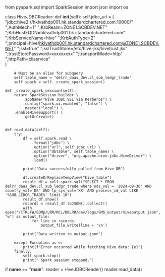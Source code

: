 from pyspark.sql import SparkSession
import json
import os
 
class HiveJDBCReader:
    def __init__(self):
        self.jdbc_url = (
            "jdbc:hive2://hklvathdp001.hk.standardchartered.com:10000/"
            ";AuthMech=1"
            ";KrbRealm=ZONE1.SCBDEV.NET"
            ";KrbHostFQDN=hklvathdp001.hk.standardchartered.com"
            ";KrbServiceName=hive"
            ";KrbAuthType=2"
            ";principal=hive/hklvathdp001.hk.standardchartered.com@ZONE1.SCBDEV.NET"
            ";ssl=true"
            ";sslTrustStore=/etc/hive-jks/hivetrust.jks"
            ";trustStorePassword=xxxxxxxxx"
            ";transportMode=http"
            ";httpPath=cliservice"  
        )
 
        # Must be an alias for subquery
        self.table_name = "delrr_daas_dev.cl_sub_ledgr_trade"
        self.spark = self._create_spark_session()
 
    def _create_spark_session(self):
        return SparkSession.builder \
            .appName("Hive JDBC SSL via Kerberos") \
            .config("spark.ui.enabled", "false") \
            .master("local") \
	    .enableHiveSupport() \
            .getOrCreate()

 
    def read_data(self):
        try:
            df = self.spark.read \
                .format("jdbc") \
                .option("url", self.jdbc_url) \
                .option("dbtable", self.table_name) \
                .option("driver", "org.apache.hive.jdbc.HiveDriver") \
                .load()
 
            print("Data successfully pulled from Hive DB")
            
            df.createOrReplaceTempView("hive_table")
            result_df = self.spark.sql("SELECT * FROM delrr_daas_dev.cl_sub_ledgr_trade where ods_val = '2024-09-30' AND country_val='DE' AND tp_sys_val='XX' AND process_id_val LIKE '%SUB_LEDGR_TRADE%' limit 10")
            result_df.show()
            records = result_df.toJSON().collect()
            with open("/CTRLFW/EDMp/LRR/RCL/DELRR/dev/logs/SMS_output/hiveoutput.json", "w") as output_file:
                for line in records:
                    output_file.write(line + '\n')

            print("Data written to output.json")
 
        except Exception as e:
            print(f"Error occurred while fetching Hive data: {e}")
        finally:
            self.spark.stop()
            print(" Spark session stopped.")
 
if __name__ == "__main__":
    reader = HiveJDBCReader()
    reader.read_data()

